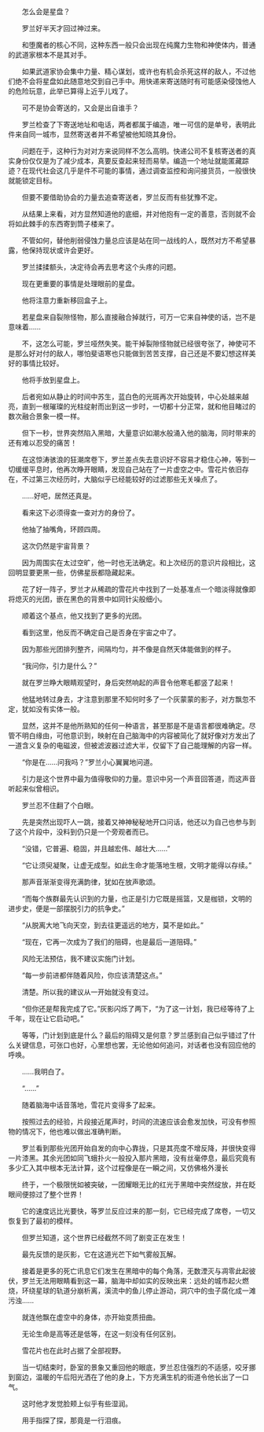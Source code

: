 　　怎么会是星盘？

　　罗兰好半天才回过神过来。

　　和堕魔者的核心不同，这种东西一般只会出现在纯魔力生物和神使体内，普通的武道家根本不是其对手。

　　如果武道家协会集中力量、精心谋划，或许也有机会杀死这样的敌人，不过他们绝不会将星盘如此随意地交到自己手中。用快递来寄送随时有可能感染侵蚀他人的危险玩意，此举已算得上近乎儿戏了。

　　可不是协会寄送的，又会是出自谁手？

　　罗兰检查了下寄送地址和电话，两者都属于编造，唯一可信的是单号，表明此件来自同一城市，显然寄送者并不希望被他知晓其身份。

　　问题在于，这种行为对对方来说同样不怎么高明。快递公司不复核寄送者的真实身份仅仅是为了减少成本，真要反查起来轻而易举。编造一个地址就能匿藏踪迹？在现代社会这几乎是件不可能的事情，通过调查监控和询问接货员，一般很快就能锁定目标。

　　但要不要借助协会的力量去追查寄送者，罗兰反而有些犹豫不定。

　　从结果上来看，对方显然知道他的底细，并对他抱有一定的善意，否则就不会将如此棘手的东西寄到筒子楼来了。

　　不管如何，替他削弱侵蚀力量总应该是站在同一战线的人，既然对方不希望暴露，他保持现状或许会更好。

　　罗兰揉揉额头，决定待会再去思考这个头疼的问题。

　　现在更重要的事情是处理眼前的星盘。

　　他将注意力重新移回盒子上。

　　若星盘来自裂隙怪物，那么直接融合掉就行，可万一它来自神使的话，岂不是意味着……

　　不，这怎么可能，罗兰哑然失笑。能干掉裂隙怪物就已经很夸张了，神使可不是那么好对付的敌人，哪怕斐语寒也只能做到苦苦支撑，自己还是不要幻想这样美好的事情比较好。

　　他将手放到星盘上。

　　后者宛如从静止的时间中苏生，蓝白色的光斑再次开始旋转，中心处越来越亮，直到一根璀璨的光柱绽射而出到这一步时，一切都十分正常，就和他目睹过的数次融合景象一模一样。

　　但下一秒，世界突然陷入黑暗，大量意识如潮水般涌入他的脑海，同时带来的还有难以忍受的痛苦！

　　在这惊涛骇浪的狂潮席卷下，罗兰差点失去意识好不容易才稳住心神，等到一切缓缓平息时，他再次睁开眼睛，发现自己站在了一片虚空之中。雪花片依旧存在，不过第三次经历时，大脑似乎已经能较好的过滤那些无关噪点了。

　　……好吧，居然还真是。

　　看来这下必须得查一查对方的身份了。

　　他抽了抽嘴角，环顾四周。

　　这次仍然是宇宙背景？

　　因为周围实在太过空旷，他一时也无法确定。和上次经历的意识片段相比，这回明显要更黑一些，仿佛星辰都隐藏起来。

　　花了好一阵子，罗兰才从稀疏的雪花片中找到了一处基准点一个暗淡得就像即将熄灭的光团，嵌在黑色的背景中如同针尖般细小。

　　顺着这个基点，他又找到了更多的光团。

　　看到这里，他反而不确定自己是否身在宇宙之中了。

　　因为那些光团排列整齐，间隔均匀，并不像是自然天体能做到的样子。

　　“我问你，引力是什么？”

　　就在罗兰睁大眼睛观望时，身后突然响起的声音令他寒毛都竖了起来！

　　他猛地转过身去，才注意到那里不知何时多了一个灰蒙蒙的影子，对方飘忽不定，犹如没有实体一般。

　　显然，这并不是他所熟知的任何一种语言，甚至那是不是语言都很难确定。尽管不明白缘由，可他意识到，映射在自己脑海中的内容被简化了就好像对方发出了一道含义复杂的电磁波，但被滤波器过滤大半，仅留下了自己能理解的内容一样。

　　“你是在……问我吗？”罗兰小心翼翼地问道。

　　引力是这个世界中最为值得敬仰的力量。意识中另一个声音回答道，而这声音听起来似曾相识。

　　罗兰忍不住翻了个白眼。

　　先是突然出现吓人一跳，接着又神神秘秘地开口问话，他还以为自己也参与到了这个片段中，没料到仍只是一个旁观者而已。

　　“没错，它普遍、稳固，并且越宏伟、越壮大……”

　　“它让须臾凝聚，让虚无成型。如此生命才能落地生根，文明才能得以存续。”

　　那声音渐渐变得充满韵律，犹如在放声歌颂。

　　“而每个族群最先认识到的力量，也正是引力它既是摇篮，又是枷锁，文明的进步史，便是一部摆脱引力的抗争史。”

　　“从脱离大地飞向天空，到去往更遥远的地方，莫不是如此。”

　　“现在，它再一次成为了我们的阻碍，也是最后一道阻碍。”

　　风险无法预估，我不建议实施门计划。

　　“每一步前进都伴随着风险，你应该清楚这点。”

　　清楚。所以我的建议从一开始就没有变过。

　　“但你还是帮我完成了它。”灰影闪烁了两下，“为了这一计划，我已经等待了上千年，现在让它启动吧。”

　　等等，门计划到底是什么？最后的阻碍又是何意？罗兰感到自己似乎错过了什么关键信息，可张口也好，心里想也罢，无论他如何追问，对话者也没有回应他的呼唤。

　　……我明白了。

　　“……”

　　随着脑海中话音落地，雪花片变得多了起来。

　　按照过去的经验，片段接近尾声时，时间的流速应该会愈发加快，可没有参照物的情况下，他也难以做出准确判断。

　　罗兰看到那些光团开始自发的向中心靠拢，只是其亮度不增反降，并很快变得一片漆黑。其余光团如同飞蛾扑火一般投入那片黑暗，没有丝毫停息，最后究竟有多少汇入其中根本无法计算，这个过程像是在一瞬之间，又仿佛格外漫长

　　终于，一个极限恍如被突破，一团耀眼无比的红光于黑暗中突然绽放，并在眨眼间便掠过了整个世界！

　　它的速度远比光要快，等罗兰反应过来的那一刻，它已经完成了席卷，一切又恢复到了最初的模样。

　　但罗兰知道，这个世界已经截然不同了剧变正在发生！

　　最先反馈的是灰影，它在这道光芒下如气雾般瓦解。

　　接着是更多的死亡讯息它们发生在黑暗中的每个角落，无数湮灭与凋零此起彼伏，罗兰无法用眼睛看到这一幕，脑海中却如实的反映出来：远处的城市起火燃烧，环绕星球的轨道分崩析离，溪流中的鱼儿停止游动，洞穴中的虫子腐化成一滩污浊……

　　就连他飘在虚空中的身体，亦开始变质扭曲。

　　无论生命是高等还是低等，在这一刻没有任何区别。

　　雪花片也在此时占据了全部视野。

　　当一切结束时，卧室的景象又重回他的眼底，罗兰忍住强烈的不适感，咬牙挪到窗边，温暖的午后阳光洒在了他的身上，下方充满生机的街道令他长出了一口气。

　　这时他才发觉脸颊上似乎有些湿润。

　　用手指探了探，那竟是一行泪痕。
